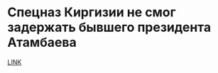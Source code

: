 # Спецназ Киргизии не смог задержать бывшего президента Атамбаева



[LINK](https://varlamov.ru/3548430.html)